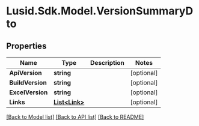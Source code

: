 # Lusid.Sdk.Model.VersionSummaryDto

## Properties

Name | Type | Description | Notes
------------ | ------------- | ------------- | -------------
**ApiVersion** | **string** |  | [optional] 
**BuildVersion** | **string** |  | [optional] 
**ExcelVersion** | **string** |  | [optional] 
**Links** | [**List&lt;Link&gt;**](Link.md) |  | [optional] 

[[Back to Model list]](../README.md#documentation-for-models) [[Back to API list]](../README.md#documentation-for-api-endpoints) [[Back to README]](../README.md)

